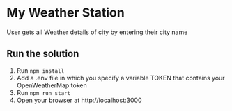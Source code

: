 # My Weather Station
User gets all Weather details of city by entering their city name
## Run the solution
1.  Run ``` npm install ```
2.  Add a .env file in which you specify a variable TOKEN that contains your OpenWeatherMap token
3.  Run ``` npm run start ```
4.  Open your browser at http://localhost:3000
